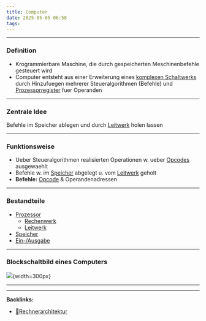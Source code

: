 ```yaml
---
title: Computer
date: 2025-05-05 06:58
tags: 
---
```


----

### Definition 
- Krogrammierbare Maschine, die durch gespeicherten Meschinenbefehle gesteuert wird
- Computer entsteht aus einer Erweiterung eines [komplexen Schaltwerks](komplexes_schaltwerk) durch Hinzufuegen mehrerer
  Steueralgorithmen (Befehle) und [Prozessorregister](prozessorregister) fuer Operanden

---

### Zentrale Idee
Befehle im Speicher ablegen und durch [Leitwerk](leitwerk) holen lassen

---

### Funktionsweise
- Ueber Steueralgorithmen realisierten Operationen w. ueber [Opcodes](opcode) ausgewaehlt
- Befehle w. im [Speicher](speicher) abgelegt u. vom [Leitwerk](leitwerk) geholt
- **Befehle:** [Opcode](opcode) & Operandenadressen


---

### Bestandteile
- [Prozessor](prozessor)
  - [Rechenwerk](rechenwerk)
  - [Leitwerk](leitwerk)
- [Speicher](speicher) 
- [Ein-/Ausgabe](io)

---

### Blockschaltbild eines Computers
![](img/computer_1.png){width=300px}





----

----
**Backlinks:**
- [📂Rechnerarchitektur](/📁Rechnerarchitektur)

